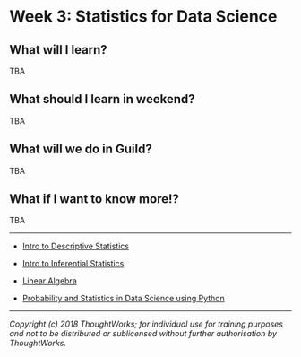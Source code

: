 # Week 3: Statistics for Data Science

## What will I learn?

TBA

## What should I learn in weekend?

TBA

## What will we do in Guild?

TBA

## What if I want to know more!?

TBA

---

* [Intro to Descriptive Statistics](https://www.udacity.com/course/intro-to-descriptive-statistics--ud827)
* [Intro to Inferential Statistics](https://www.udacity.com/course/intro-to-inferential-statistics--ud201)

* [Linear Algebra](https://github.com/fastai/numerical-linear-algebra)
* [Probability and Statistics in Data Science using Python](https://courses.edx.org/courses/course-v1:UCSanDiegoX+DSE210x+3T2018/course/)

---

*Copyright (c) 2018 ThoughtWorks; for individual use for training purposes and not to be distributed or sublicensed without further authorisation by ThoughtWorks.*
